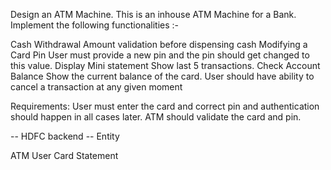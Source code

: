 Design an ATM Machine. This is an inhouse ATM Machine for a Bank. Implement the following functionalities :-

Cash Withdrawal
    Amount validation before dispensing cash
Modifying a Card Pin
    User must provide a new pin and the pin should get changed to this value.
Display Mini statement
    Show last 5 transactions.
Check Account Balance
    Show the current balance of the card.
User should have ability to cancel a transaction at any given moment


Requirements:
User must enter the card and correct pin and authentication should happen in all cases later.
ATM should validate the card and pin.

-- HDFC backend --
Entity

ATM
User
Card
Statement